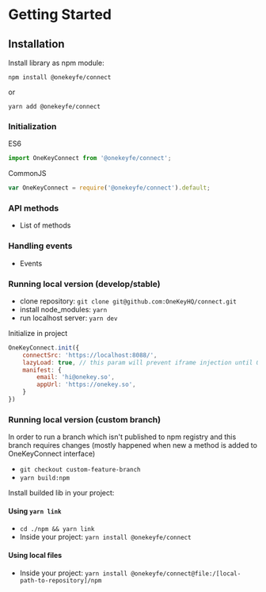 # Getting Started

## Installation

Install library as npm module:

```shell
npm install @onekeyfe/connect
```

or

```shell
yarn add @onekeyfe/connect
```

### Initialization

ES6

```javascript
import OneKeyConnect from '@onekeyfe/connect';
```

CommonJS

```javascript
var OneKeyConnect = require('@onekeyfe/connect').default;
```

### API methods

* List of methods

### Handling events

* Events

### Running local version (develop/stable)

* clone repository: `git clone git@github.com:OneKeyHQ/connect.git`
* install node\_modules: `yarn`
* run localhost server: `yarn dev`

Initialize in project

```javascript
OneKeyConnect.init({
    connectSrc: 'https://localhost:8088/',
    lazyLoad: true, // this param will prevent iframe injection until OneKeyConnect.method will be called
    manifest: {
        email: 'hi@onekey.so',
        appUrl: 'https://onekey.so',
    }
})
```

### Running local version (custom branch)

In order to run a branch which isn't published to npm registry and this branch requires changes (mostly happened when new a method is added to OneKeyConnect interface)

* `git checkout custom-feature-branch`
* `yarn build:npm`

Install builded lib in your project:

#### Using `yarn link`

* `cd ./npm && yarn link`
* Inside your project: `yarn install @onekeyfe/connect`

#### Using local files

* Inside your project: `yarn install @onekeyfe/connect@file:/[local-path-to-repository]/npm`
